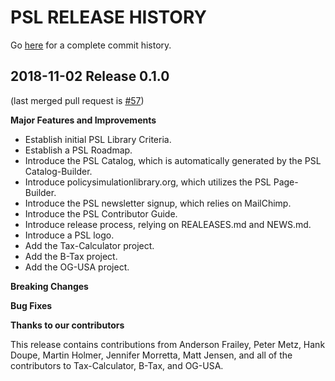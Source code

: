 PSL RELEASE HISTORY
==============================
Go [here](https://github.com/open-source-economics/PSL/pulls?q=is%3Apr+is%3Aclosed)
for a complete commit history.


2018-11-02 Release 0.1.0
-------------------------
(last merged pull request is
[#57](https://github.com/open-source-economics/PSL/pull/57))

**Major Features and Improvements**

- Establish initial PSL Library Criteria. 
- Establish a PSL Roadmap. 
- Introduce the PSL Catalog, which is automatically generated by the PSL Catalog-Builder.
- Introduce policysimulationlibrary.org, which utilizes the PSL Page-Builder.
- Introduce the PSL newsletter signup, which relies on MailChimp.
- Introduce the PSL Contributor Guide. 
- Introduce release process, relying on REALEASES.md and NEWS.md. 
- Introduce a PSL logo. 
- Add the Tax-Calculator project.
- Add the B-Tax project.
- Add the OG-USA project.

**Breaking Changes**

**Bug Fixes**

**Thanks to our contributors**

This release contains contributions from Anderson Frailey, Peter Metz, Hank Doupe, Martin Holmer, Jennifer Morretta, Matt Jensen, and all of the contributors to Tax-Calculator, B-Tax, and OG-USA. 
